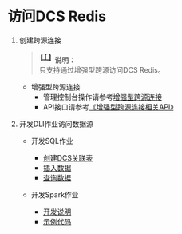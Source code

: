 # 访问DCS Redis<a name="dli_01_0449"></a>

1.  创建跨源连接

    >![](public_sys-resources/icon-note.gif) **说明：**   
    >只支持通过增强型跨源访问DCS Redis。  

    -   增强型跨源连接
        -   管理控制台操作请参考[增强型跨源连接](增强型跨源连接.md)
        -   API接口请参考[《增强型跨源连接相关API》](https://support.huaweicloud.com/api-dli/dli_02_0187.html)

2.  开发DLI作业访问数据源
    -   开发SQL作业
        -   [创建DCS关联表](https://support.huaweicloud.com/sqlreference-dli/dli_08_0226.html)
        -   [插入数据](https://support.huaweicloud.com/sqlreference-dli/dli_08_0227.html)
        -   [查询数据](https://support.huaweicloud.com/sqlreference-dli/dli_08_0228.html)

    -   开发Spark作业
        -   [开发说明](https://support.huaweicloud.com/devg-dli/dli_09_0094.html)
        -   [示例代码](https://support.huaweicloud.com/devg-dli/dli_09_0095.html)



